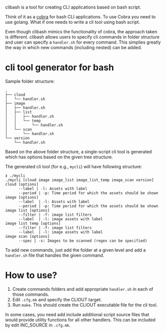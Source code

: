 clibash is a tool for creating CLI applications based on bash script.

Think of it as a [cobra](https://github.com/spf13/cobra) for bash CLI applications. To use Cobra you need to use golang. What if one needs to write a cli tool using bash script.

Even though clibash mimics the functionality of cobra, the approach taken is different. clibash allows users to specify cli commands in folder structure and user can specify a `handler.sh` for every command. This simplies greatly the way in which new commands (including nested) can be added.

# cli tool generator for bash

Sample folder structure:
```
.
├── cloud
│   └── handler.sh
├── image
│   ├── handler.sh
│   ├── list
│   │   ├── handler.sh
│   │   └── temp
│   │       └── handler.sh
│   └── scan
│       └── handler.sh
└── version
    └── handler.sh
```

Based on the above folder structure, a single-script cli tool is generated which has options based on the given tree structure.

The generated cli tool (for e.g., `mycli`) will have following structure:
```
❯ ./mycli
./mycli [cloud image image_list image_list_temp image_scan version]
cloud [options]
      --label | -l: Assets with label
      --period | -p: Time period for which the assets should be shown
image [options]
      --label  | -l: Assets with label
      --period | -p: Time period for which the assets should be shown
image list [options]
      --filter | -f: image list filters
      --label  | -l: image assets with label
image list temp [options]
      --filter | -f: image list filters
      --label  | -l: image assets with label
image scan [options]
      --spec | -s: Images to be scanned (regex can be specified)
```

To add new commands, just add the folder at a given level and add a `handler.sh` file that handles the given command.

# How to use?

1. Create commands folders and add appropriate `handler.sh` in each of those commands.
2. Edit `.cfg.mk` and specify the CLIOUT target.
3. Run `make`. This should create the CLIOUT executable file for the cli tool.

In some cases, you need add include additional script source files that would provide utility functions for all other handlers. This can be included by edit INC_SOURCE in `.cfg.mk`.
